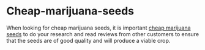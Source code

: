 # Cheap-marijuana-seeds
When looking for cheap marijuana seeds, it is important <a href="https://justcannabisseed.com/cheap-marijuana-seeds-2/">cheap marijuana seeds</a> to do your research and read reviews from other customers to ensure that the seeds are of good quality and will produce a viable crop. 
